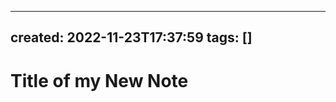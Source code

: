 
<!-- The actual contents of the template begin after the `---` thematic break immediately below this line-->
---
created: 2022-11-23T17:37:59
tags: []
---

# Title of my New Note